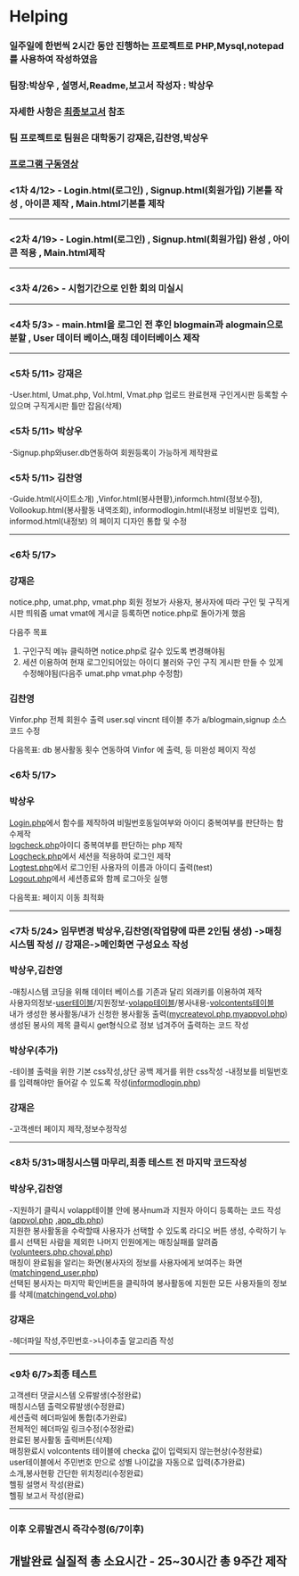 # Helping

### 일주일에 한번씩 2시간 동안 진행하는 프로젝트로 PHP,Mysql,notepad를 사용하여 작성하였음
### 팀장:박상우 , 설명서,Readme,보고서 작성자 : 박상우
### 자세한 사항은 [최종보고서](./helping최종보고서.hwp) 참조
### 팀 프로젝트로 팀원은 대학동기 강재은,김찬영,박상우 
### [프로그램 구동영상](/https://youtu.be/KGzMOFgpUbI)


### <1차 4/12>  - Login.html(로그인) , Signup.html(회원가입) 기본틀 작성 , 아이콘 제작 , Main.html기본틀 제작
---
### <2차 4/19>  - Login.html(로그인) , Signup.html(회원가입) 완성 , 아이콘 적용 , Main.html제작
---
### <3차 4/26>  - 시험기간으로 인한 회의 미실시
---
### <4차 5/3>  - main.html을 로그인 전 후인 blogmain과 alogmain으로 분할 , User 데이터 베이스,매칭 데이터베이스 제작
---

### <5차 5/11> 강재은
-User.html, Umat.php, Vol.html, Vmat.php 업로드 완료현재 구인게시판 등록할 수 있으며 구직게시판 틀만 잡음(삭제)
### <5차 5/11> 박상우
-Signup.php와user.db연동하여 회원등록이 가능하게 제작완료
### <5차 5/11> 김찬영
-Guide.html(사이트소개) ,Vinfor.html(봉사현황),informch.html(정보수정), Vollookup.html(봉사활동 내역조회), informodlogin.html(내정보 비밀번호 입력), informod.html(내정보) 의 페이지 디자인 통합 및 수정

---
### <6차 5/17> 
### 강재은
notice.php, umat.php, vmat.php
회원 정보가 사용자, 봉사자에 따라 구인 및 구직게시판 띄워줌
umat vmat에 게시글 등록하면 notice.php로 돌아가게 했음

다음주 목표
1. 구인구직 메뉴 클릭하면 notice.php로 갈수 있도록 변경해야됨
2. 세션 이용하여 현재 로그인되어있는 아이디 불러와 구인 구직 게시판 만들 수 있게 수정해야됨(다음주 umat.php vmat.php 수정함)

### 김찬영
Vinfor.php 전체 회원수 출력
user.sql vincnt 테이블 추가
a/blogmain,signup 소스코드 수정

다음목표: db 봉사활동 횟수 연동하여 Vinfor 에 출력,  등 미완성 페이지 작성

### <6차 5/17> 
### 박상우
[Login.php](./login.php)에서 함수를 제작하여 비밀번호동일여부와 아이디 중복여부를 판단하는 함수제작  
[logcheck.php](./logcheck.php)아이디 중복여부를 판단하는 php 제작  
[Logcheck.php](./logcheck.php)에서 세션을 적용하여 로그인 제작  
[Logtest.php](./logtest.php)에서 로그인된 사용자의 이름과 아이디 출력(test)  
[Logout.php](./logout.php)에서 세션종료와 함께 로그아웃 실행  

다음목표: 페이지 이동 최적화

---
### <7차 5/24> 임무변경 박상우,김찬영(작업량에 따른 2인팀 생성) ->매칭시스템 작성 // 강재은->메인화면 구성요소 작성

### 박상우,김찬영
-매칭시스템 코딩을 위해 데이터 베이스를 기존과 달리 외래키를 이용하여 제작  
사용자의정보-[user테이블](./database/user.sql)/지원정보-[volapp테이블](./database/volapp.sql)/봉사내용-[volcontents테이블](./database/volcontents.sql)  
내가 생성한 봉사활동/내가 신청한 봉사활동 출력([mycreatevol.php](./mycreatevol.php),[myappvol.php](./myappvol.php))  
생성된 봉사의 제목 클릭시 get형식으로 정보 넘겨주어 출력하는 코드 작성  

### 박상우(추가)
-테이블 출력을 위한 기본 css작성,상단 공백 제거를 위한 css작성
-내정보를 비밀번호를 입력해야만 들어갈 수 있도록 작성([informodlogin.php](./informodlogin.php))

### 강재은
-고객센터 페이지 제작,정보수정작성

---
### <8차 5/31>매칭시스템 마무리,최종 테스트 전 마지막 코드작성

### 박상우,김찬영 
-지원하기 클릭시 volapp테이블 안에 봉사num과 지원자 아이디 등록하는 코드 작성([appvol.php](./appvol.php) ,[app_db.php](./app_db.php))  
지원한 봉사활동을 수락할때 사용자가 선택할 수 있도록 라디오 버튼 생성, 수락하기 누를시 선택된 사람을 제외한 나머지 인원에게는 매칭실패를 알려줌([volunteers.php](./volunteers.php),[choval.php](./choval.php))  
매칭이 완료됨을 알리는 화면(봉사자의 정보를 사용자에게 보여주는 화면 ([matchingend_user.php](./matchingend_user.php))  
선택된 봉사자는 마지막 확인버튼을 클릭하여 봉사활동에 지원한 모든 사용자들의 정보를 삭제([matchingend_vol.php](./matchingend_vol.php))  

### 강재은
-헤더파일 작성,주민번호->나이추출 알고리즘 작성

---
### <9차 6/7>최종 테스트

고객센터 댓글시스템 오류발생(수정완료)  
매칭시스템 출력오류발생(수정완료)  
세션출력 헤더파일에 통합(추가완료)  
전체적인 헤더파일 링크수정(수정완료)  
완료된 봉사활동 출력버튼(삭제)  
매칭완료시 volcontents 테이블에 checka 값이 입력되지 않는현상(수정완료)  
user테이블에서 주민번호 만으로 성별 나이값을 자동으로 입력(추가완료)  
소개,봉사현황 간단한 위치정리(수정완료)  
헬핑 설명서 작성(완료)  
헬핑 보고서 작성(완료)  

---

### 이후 오류발견시 즉각수정(6/7이후)

## 개발완료 실질적 총 소요시간 - 25~30시간 총 9주간 제작


